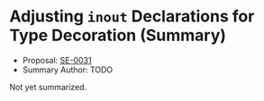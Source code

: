 # Adjusting `inout` Declarations for Type Decoration (Summary)

* Proposal: [SE-0031](https://github.com/apple/swift-evolution/blob/main/proposals/0031-adjusting-inout-declarations.md)
* Summary Author: TODO

Not yet summarized.
